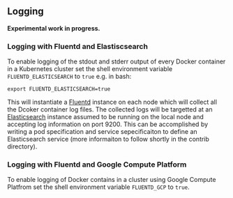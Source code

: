 ## Logging

**Experimental work in progress.**

### Logging with Fluentd and Elastiscsearch

To enable logging of the stdout and stderr output of every Docker container in
a Kubernetes cluster set the shell environment
variable ``FLUENTD_ELASTICSEARCH`` to ``true`` e.g. in bash:
```
export FLUENTD_ELASTICSEARCH=true
```
This will instantiate a [Fluentd](http://www.fluentd.org/) instance on each node which will
collect all the Dcoker container log files. The collected logs will
be targetted at an [Elasticsearch](http://www.elasticsearch.org/) instance assumed to be running on the
local node and accepting log information on port 9200. This can be accomplished
by writing a pod specification and service sepecificaiton to define an
Elasticsearch service (more informaiton to follow shortly in the contrib directory).

### Logging with Fluentd and Google Compute Platform

To enable logging of Docker contains in a cluster using Google Compute
Platfrom set the shell environment variable ``FLUENTD_GCP`` to ``true``.
